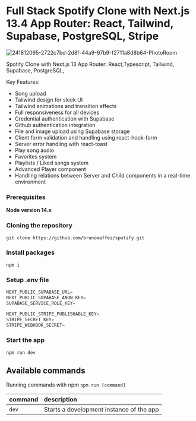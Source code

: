 # Full Stack Spotify Clone with Next.js 13.4 App Router: React, Tailwind, Supabase, PostgreSQL, Stripe

![241812095-2722c7bd-2d8f-44a9-97b9-f2711a8d8b64-PhotoRoom](https://github.com/brunomaffei/spotify/assets/47982525/c4c51816-8376-44f8-a406-01cf12993801)


Spotify Clone with Next.js 13 App Router: React,Typescript, Tailwind, Supabase, PostgreSQL,

Key Features:

- Song upload
- Tailwind design for sleek UI
- Tailwind animations and transition effects
- Full responsiveness for all devices
- Credential authentication with Supabase
- Github authentication integration
- File and image upload using Supabase storage
- Client form validation and handling using react-hook-form
- Server error handling with react-toast
- Play song audio
- Favorites system
- Playlists / Liked songs system
- Advanced Player component
- Handling relations between Server and Child components in a real-time environment

### Prerequisites

**Node version 14.x**

### Cloning the repository

```shell
git clone https://github.com/brunomaffei/spotify.git
```

### Install packages

```shell
npm i
```

### Setup .env file


```js
NEXT_PUBLIC_SUPABASE_URL=
NEXT_PUBLIC_SUPABASE_ANON_KEY=
SUPABASE_SERVICE_ROLE_KEY=

NEXT_PUBLIC_STRIPE_PUBLISHABLE_KEY=
STRIPE_SECRET_KEY=
STRIPE_WEBHOOK_SECRET=
```

### Start the app

```shell
npm run dev
```

## Available commands

Running commands with npm `npm run [command]`

| command         | description                              |
| :-------------- | :--------------------------------------- |
| `dev`           | Starts a development instance of the app |
